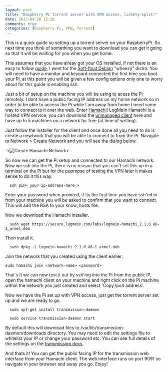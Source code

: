 ```yaml
---
layout: post
title: "Raspberry Pi torrent server with VPN access, lickety-split!"
date: 2013-04-28 15:28
comments: true
categories: [Raspberry Pi, VPN, Torrent]
---
```



This is a quick guide so setting up a torrent server on your RaspberryPi. So next time you think of something you want to download you can get it going so that it will be waiting for you when you get home.

<!--more-->

This assumes that you have alreay got your OS installed, if not there is an easy to follow [guide](http://elinux.org/RPi_Easy_SD_Card_Setup), I went for the [Soft-float Debian](http://www.raspberrypi.org/downloads) "wheezy" distro. You will need to have a monitor and keyoard connected the first time you boot your Pi, at this point you will be given a few config options only one to worry about for this guide is enabling ssh.

Just a bit of setup on the machine you will be using to acess the Pi remotely. I dont have a public facing IP address on my home network so in order to be able to access the Pi while I am away from home I need some way to connect to it over the web. Enter [Hamachi](https://secure.logmein.com/products/hamachi/)! LogMeIn Hamachi is a hosted VPN service, you can download the [unmanaged client](https://secure.logmein.com/products/hamachi/download.aspx) here and have up to 5 machines on a network for free (at time of writing).

Just follow the installer for the client and once done all you need to do is create a newtwork that you will be able to connect to from the Pi. Navigate to Network > Create Network and you will see the dialog below.

->![Create Hamachi Network](http://cih-static.s3.amazonaws.com/blog/create-hamachi-network.png)<-

So now we can get the Pi setup and connected to our Hamachi network. Now we ssh into the Pi, there is no reason that you can't set this up in a terminal on the Pi but for the pupropse of testing the VPN later it makes sense to do it this way.

```
  ssh pi@< your-ip-address-here >
```

Enter your password when promted, if its the first time you have ssh'ed in from your machine you will be asked to confirm that you want to connect. This will add the RSA to your know_hosts file.

Now we download the Hamachi installer.

```
  sudo wget https://secure.logmein.com/labs/logmein-hamachi_2.1.0.86-1_armel.deb
```

Then install it.

```
  sudo dpkg -i logmein-hamachi_2.1.0.86-1_armel.deb
```

Join the network that you created using the client earlier.

```
sudo hamachi join <network-name> <password>
```

That's it we can now test it out by ssh'ing into the Pi from the public IP, open the hamachi client on your machine and right click on the Pi machine within the network you just created and select 'Copy Ipv4 address'.


Now we have the Pi set up with VPN access, just get the torrent server set up and we are ready to go.

```
  sudo apt-get install transmission-daemon
```

```
  sudo service transmission-daemon start
```

By default this will download files to /var/lib/transmission-daemon/downloads directory. You may need to edit the settings file to whitelist your IP or change your password etc. You can see full details of the settings on the [transmission docs](https://trac.transmissionbt.com/wiki/EditConfigFiles).

And thats it! You can get the public facing IP for the transmission web interface from your Hamachi client. The web interface runs on port 9091 so navigate in your browser and away you go. Enjoy!

